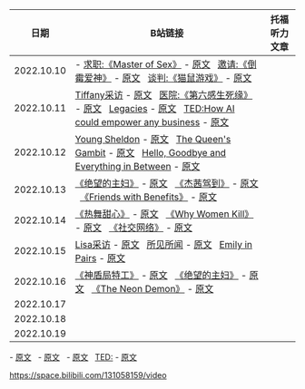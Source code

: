 


|   日期   |  B站链接  | 托福听力文章 |
|   ----  |   ----   |     ----   |
| 2022.10.10 | - [求职:《Master of Sex》](https://www.bilibili.com/video/BV1oB4y1j7qL) - [原文](../10月/10月原文.md/#求职master-of-sex) &nbsp; [邀请:《倒霉爱神》](https://www.bilibili.com/video/BV1uP41177Kt) - [原文](../10月/10月原文.md/#求职master-of-sex) &nbsp; [谈判:《猫鼠游戏》](https://www.bilibili.com/video/BV1Td4y1i7eg) - [原文](../10月/10月原文.md/#求职master-of-sex)  | 
| 2022.10.11 | [Tiffany采访](https://www.bilibili.com/video/BV1U24y197y2) - [原文](../10月/10月原文.md/#tiffany采访) &nbsp; [医院:《第六感生死缘》](https://www.bilibili.com/video/BV15e4y1679k) - [原文](../10月/10月原文.md/#医院第六感生死缘) &nbsp; [Legacies](https://www.bilibili.com/video/BV1Jg411Y76J) - [原文](../10月/10月原文.md/#legacies) &nbsp; [TED:How AI could empower any business](https://www.ted.com/talks/andrew_ng_how_ai_could_empower_any_business/transcript) - [原文](../10月/10月原文.md/#ted-how-ai-could-empower-any-business) |  |
| 2022.10.12 | [Young Sheldon](https://www.bilibili.com/video/BV1BR4y1R7Lk) - [原文](../10月/10月原文.md/#young-sheldon) &nbsp; [The Queen's Gambit](https://www.bilibili.com/video/BV1sN4y1A7cK) - [原文](../10月/10月原文.md/#the-queens-gambit) &nbsp; [Hello, Goodbye and Everything in Between](https://www.bilibili.com/video/BV13N4y1N714) - [原文](../10月/10月原文.md/#hello-goodbye-and-everything-in-between) |  |
| 2022.10.13 | [《绝望的主妇》](https://www.bilibili.com/video/BV1Bm4y1A7Gk) - [原文](../10月/10月原文.md/#绝望的主妇)  &nbsp; [《杰茜驾到》](https://www.bilibili.com/video/BV1Ed4y1B77a) - [原文](../10月/10月原文.md/#杰茜驾到) &nbsp; [《Friends with Benefits》](https://www.bilibili.com/video/BV1k8411s7db) - [原文](../10月/10月原文.md/#friends-with-benefits) |  |
| 2022.10.14 | [《热舞甜心》](https://www.bilibili.com/video/BV1pW4y1J7xX) - [原文](../10月/10月原文.md/#热舞甜心) &nbsp; [《Why Women Kill》](https://www.bilibili.com/video/BV13P411n7sp) - [原文](../10月/10月原文.md/#why-women-kill) &nbsp; [《社交网络》](https://www.bilibili.com/video/BV1KD4y127D3) - [原文](../10月/10月原文.md/) |  |
| 2022.10.15 | [Lisa采访](https://www.bilibili.com/video/BV19B4y177eG) - [原文](../10月/10月原文.md/#lisa采访) &nbsp; [所见所闻](https://www.bilibili.com/video/BV1tN4y1K7Up) - [原文](../10月/10月原文.md/#所见所闻) &nbsp; [Emily in Pairs](https://www.bilibili.com/video/BV1s24y1R7nP) - [原文](../10月/10月原文.md/#emily-in-pairs) |  |
| 2022.10.16 | [《神盾局特工》](https://www.bilibili.com/video/BV1vD4y1i7zi/) - [原文](../10月/10月原文.md/#神盾局特工) &nbsp; [《绝望的主妇》](https://www.bilibili.com/video/BV1QN4y1N7qv) - [原文](../10月/10月原文.md/#绝望的主妇) &nbsp; [《The Neon Demon》](https://www.bilibili.com/video/BV1xT411T7Ai) - [原文](../10月/10月原文.md/#the-neon-demon) |  |
| 2022.10.17 |  |  |
| 2022.10.18 |  |  |
| 2022.10.19 |  |  |




[]() - [原文](../10月/10月原文.md/) &nbsp; []() - [原文](../10月/10月原文.md/) &nbsp; []() - [原文](../10月/10月原文.md/) 
&nbsp; [TED:]() - [原文]()


https://space.bilibili.com/131058159/video